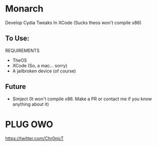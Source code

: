 # Monarch
Develop Cydia Tweaks In XCode (Sucks theos won't compile x86)

## To Use:
REQUIREMENTS  
* TheOS
* XCode (So, a mac... sorry)
* A jailbroken device (of course)

## Future
* Simject (It won't compile x86. Make a PR or contact me if you know anything about it)

# PLUG OWO
https://twitter.com/Chr0nicT
